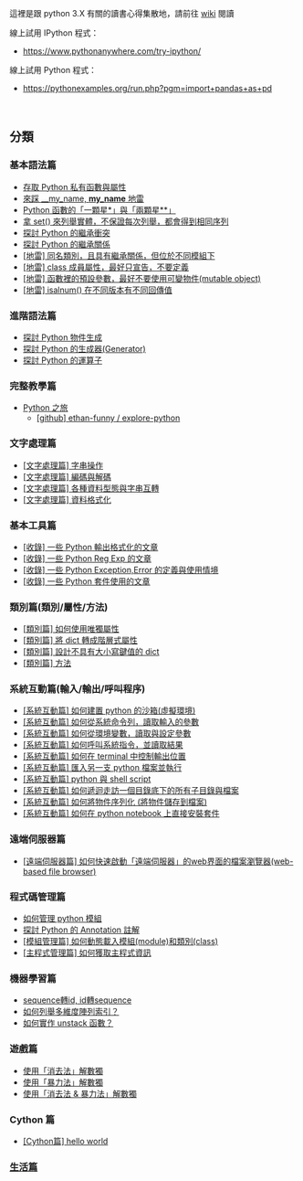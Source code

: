 
這裡是跟 python 3.X 有關的讀書心得集散地，請前往 [wiki](../../wiki) 閱讀

線上試用 IPython 程式：
- https://www.pythonanywhere.com/try-ipython/

線上試用 Python 程式：
- https://pythonexamples.org/run.php?pgm=import+pandas+as+pd

<br>

## 分類

### 基本語法篇
* [存取 Python 私有函數與屬性](../../wiki/存取-Python-私有函數與屬性)
* [來踩 __my_name, __my_name__ 地雷](../../wiki/來踩-__my_name,-__my_name__-地雷)
* [Python 函數的「一顆星*」與「兩顆星**」](../../wiki/Python-函數的「一顆星*」與「兩顆星**」)
* [拿 set() 來列舉實體，不保證每次列舉，都會得到相同序列](../../wiki/拿-set()-來列舉實體，不保證每次列舉，都會得到相同序列)
* [探討 Python 的繼承衝突](../../wiki/探討-Python-的繼承衝突)
* [探討 Python 的繼承關係](../../wiki/探討-Python-的繼承關係)
* [[地雷] 同名類別，且具有繼承關係，但位於不同模組下](../../wiki/%5B地雷%5D-同名類別，且具有繼承關係，但位於不同模組下)
* [[地雷] class 成員屬性，最好只宣告，不要定義](../../wiki/%5B地雷%5D-class-成員屬性，最好只宣告，不要定義)
* [[地雷] 函數裡的預設參數，最好不要使用可變物件(mutable object)](../../wiki/%5B地雷%5D-函數裡的預設參數，最好不要使用可變物件(mutable-object))
* [[地雷] isalnum() 在不同版本有不同回傳值](../../wiki/%5B地雷%5D-isalnum()-在不同版本有不同回傳值)


### 進階語法篇
* [探討 Python 物件生成](../../wiki/探討-Python-的物件生成)
* [探討 Python 的生成器(Generator)](../../wiki/探討-Python-的生成器(Generator))
* [探討 Python 的運算子](../../wiki/探討-Python-的運算子)

### 完整教學篇
* [Python 之旅](http://funhacks.net/explore-python/)
  * [[github] ethan-funny / explore-python](https://github.com/ethan-funny/explore-python/)

### 文字處理篇
* [[文字處理篇] 字串操作](../../wiki/%5B文字處理篇%5D-字串操作)
* [[文字處理篇] 編碼與解碼](../../wiki/%5B文字處理篇%5D-文字的編碼與解碼)
* [[文字處理篇] 各種資料型態與字串互轉](../../wiki/%5B文字處理篇%5D-各種資料型態與字串互轉)
* [[文字處理篇] 資料格式化](../../wiki/%5B文字處理篇%5D-資料格式化)

### 基本工具篇
* [[收錄] 一些 Python 輸出格式化的文章](../../wiki/%5B收錄%5D-一些-Python-輸出格式化的文章)
* [[收錄] 一些 Python Reg Exp 的文章](../../wiki/%5B收錄%5D-一些-Python-Reg-Exp-的文章)
* [[收錄] 一些 Python Exception,Error 的定義與使用情境](../../wiki/%5B收錄%5D-一些-Python-Exception,Error-的定義與使用情境)
* [[收錄] 一些 Python 套件使用的文章](../../wiki/%5B收錄%5D-一些-Python-套件使用的文章)

### 類別篇(類別/屬性/方法)
* [[類別篇] 如何使用唯獨屬性](../../wiki/%5B類別篇%5D-如何設定唯獨屬性)
* [[類別篇] 將 dict 轉成階層式屬性](../../wiki/%5B類別篇%5D-將-dict-轉成階層式屬性)
* [[類別篇] 設計不具有大小寫鍵值的 dict](../../wiki/%5B類別篇%5D-設計不具有大小寫鍵值的-dict)
* [[類別篇] 方法](../../wiki/%5B類別篇%5D-方法)

### 系統互動篇(輸入/輸出/呼叫程序)
* [[系統互動篇] 如何建置 python 的沙箱(虛擬環境)](../../wiki/%5B系統互動篇%5D-如何建置-python-的沙箱(虛擬環境))
* [[系統互動篇] 如何從系統命令列，讀取輸入的參數](../../wiki/%5B系統互動篇%5D-如何從系統命令列，讀取輸入的參數)
* [[系統互動篇] 如何從環境變數，讀取與設定參數](../../wiki/%5B系統互動篇%5D-如何從環境變數，讀取與設定參數)
* [[系統互動篇] 如何呼叫系統指令，並讀取結果](../../wiki/%5B系統互動篇%5D-如何呼叫系統指令，並讀取結果)
* [[系統互動篇] 如何在 terminal 中控制輸出位置](../../wiki/%5B系統互動篇%5D-如何在-terminal-中控制輸出位置)
* [[系統互動篇] 匯入另一支 python 檔案並執行](../../wiki/%5B系統互動篇%5D-匯入另一支-python-檔案並執行)
* [[系統互動篇] python 與 shell script](../../wiki/%5B系統互動篇%5D-python-與-shell-script)
* [[系統互動篇] 如何遞迴走訪一個目錄底下的所有子目錄與檔案](../../wiki/%5B系統互動篇%5D-如何遞迴走訪一個目錄底下的所有子目錄與檔案)
* [[系統互動篇] 如何將物件序列化 (將物件儲存到檔案)](../../wiki/%5B系統互動篇%5D-如何將物件序列化-(將物件儲存到檔案))
* [[系統互動篇] 如何在 python notebook 上直接安裝套件](../../wiki/%5B系統互動篇%5D-如何在-python-notebook-上直接安裝套件)

### 遠端伺服器篇
* [[遠端伺服器篇] 如何快速啟動「遠端伺服器」的web界面的檔案瀏覽器(web-based file browser)](../../wiki/%5B遠端伺服器篇%5D-如何快速啟動「遠端伺服器」的web界面檔案瀏覽器(web-based-file-browser))

### 程式碼管理篇
* [如何管理 python 模組](../../wiki/如何管理-python-模組)
* [探討 Python 的 Annotation 註解](../../wiki/探討-Python-的-Annotation-註解)
* [[模組管理篇] 如何動態載入模組(module)和類別(class)](../../wiki/%5B模組管理篇%5D-如何動態載入模組(module)和類別(class))
* [[主程式管理篇] 如何獲取主程式資訊](../../wiki/%5B主程式管理篇%5D-如何獲取主程式資訊)

### 機器學習篇
* [sequence轉id, id轉sequence](../../wiki/sequence轉id,-id轉sequence)
* [如何列舉多維度陣列索引？](../../wiki/如何列舉多維度陣列索引？)
* [如何實作 unstack 函數？](../../wiki/如何實作-unstack-函數？)

### 遊戲篇
* [使用「消去法」解數獨](../../wiki/使用「消去法」解數獨)
* [使用「暴力法」解數獨](../../wiki/使用「暴力法」解數獨)
* [使用「消去法 & 暴力法」解數獨](../../wiki/使用「消去法-&-暴力法」解數獨)

### Cython 篇
* [[Cython篇] hello world](../../wiki/%5BCython篇%5D-hello-world)

### [生活篇](../../wiki/生活篇)
